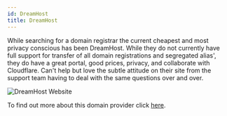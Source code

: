 ```yaml
---
id: DreamHost
title: DreamHost
---
```


While searching for a domain registrar the current cheapest and most privacy conscious has been DreamHost. While they do not currently have full support for transfer of all domain registrations and segregated alias', they do have a great portal, good prices, privacy, and collaborate with Cloudflare. Can't help but love the subtle attitude on their site from the support team having to deal with the same questions over and over.

<img alt="DreamHost Website" src="/img/DreamHost.png" />

To find out more about this domain provider click [here](https://www.dreamhost.com/).
